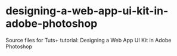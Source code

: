 designing-a-web-app-ui-kit-in-adobe-photoshop
=============================================

Source files for Tuts+ tutorial: Designing a Web App UI Kit‏ in Adobe Photoshop

